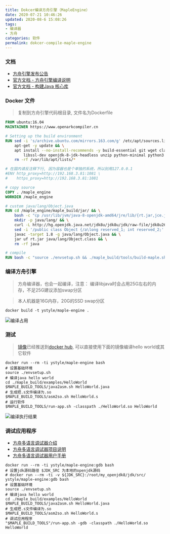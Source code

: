 ```yaml
---
title: Dokcer编译方舟引擎（MapleEngine）
date: 2020-07-21 10:46:26
updated: 2020-08-6 15:08:26
tags:
- 编译器
- 方舟
categories: 软件
permalink: dokcer-compile-maple-engine
---
```


### 文档
- [方舟引擎发布公告](https://gitee.com/harmonyos/OpenArkCompiler/issues/I1OHE5)
- [官方文档 - 方舟引擎编译说明](https://gitee.com/openarkcompiler-incubator/maple_engine)
- [官方文档 - 构建Java 核心库](https://gitee.com/openarkcompiler-incubator/maple_engine/blob/master/maple_build/doc/build_OpenJDK8.md)

### Docker 文件
>复制到方舟引擎代码根目录, 文件名为Dockerfile

```dockerfile
FROM ubuntu:16.04
MAINTAINER https://www.openarkcompiler.cn

# Setting up the build environment
RUN sed -i 's/archive.ubuntu.com/mirrors.163.com/g' /etc/apt/sources.list && \
    apt-get -y update && \
    apt install --no-install-recommends -y build-essential git wget clang cmake libffi-dev libelf-dev libunwind-dev \
        libssl-dev openjdk-8-jdk-headless unzip python-minimal python3 curl && \
    rm -rf /var/lib/apt/lists/*

# 在国内请反注释下行, 因为容器也是个单独的系统，所以别用127.0.0.1
#ENV http_proxy=http://192.168.3.81:1081 \ 
#    https_proxy=http://192.168.3.81:1081

# copy source
COPY . /maple_engine
WORKDIR /maple_engine

# custom java/lang/Object.java
RUN cd /maple_engine/maple_build/jar/ && \
    bash -c "cp /usr/lib/jvm/java-8-openjdk-amd64/jre/lib/{rt.jar,jce.jar,jsse.jar,charsets.jar} . " && \
    mkdir -p java/lang/ && \
    curl -L http://hg.openjdk.java.net/jdk8u/jdk8u/jdk/raw-file/jdk8u265-b01/src/share/classes/java/lang/Object.java > java/lang/Object.java && \
    sed -i '/public class Object {/a\long reserved_1; int reserved_2;' java/lang/Object.java && \
    javac -target 1.8 -g java/lang/Object.java && \
    jar uf rt.jar java/lang/Object.class && \
    rm -rf java

# compile
RUN bash -c "source ./envsetup.sh && ./maple_build/tools/build-maple.sh && ./maple_build/tools/build-libcore.sh && rm -rf /maple_engine/maple_build/out/*"
```

### 编译方舟引擎
>方舟编译器，也会一起编译，注意： 编译libjava时会占用25G左右的内存，不足25G建议添加swap分区

>本人机器是16G内存，20G的SSD swap分区

```shell
docker build -t ystyle/maple-engine .
```
![编译占用](https://dl.ystyle.top/images/2020-07/44F09FD9B6FF040264D4D5D02EBD079E.jpg)

### 测试
>[镜像](https://hub.docker.com/r/ystyle/maple-engine)已经推送到[docker hub](https://hub.docker.com/r/ystyle/maple-engine), 可以直接使用下面的镜像编译hello world或其它软件

```
docker run --rm -ti ystyle/maple-engine bash
# 设置基础环境
source ./envsetup.sh
# 编译java hello world
cd ./maple_build/examples/HelloWorld
$MAPLE_BUILD_TOOLS/java2asm.sh HelloWorld.java
# 生成把.s文件编译为.so
$MAPLE_BUILD_TOOLS/asm2so.sh HelloWorld.s
# 运行软件
$MAPLE_BUILD_TOOLS/run-app.sh -classpath ./HelloWorld.so HelloWorld
```

![编译执行结果](https://dl.ystyle.top/images/2020-07/2020-07-22_10-35.png)


### 调试应用程序
- [方舟多语言调试器介绍](https://gitee.com/openarkcompiler-incubator/maple_engine/wikis/%E6%96%B9%E8%88%9F%E5%A4%9A%E8%AF%AD%E8%A8%80%E8%B0%83%E8%AF%95%E5%99%A8?sort_id=2711073)
- [方舟多语言调试器项目说明](https://gitee.com/openarkcompiler-incubator/maple_engine/tree/master/maple_debugger)
- [方舟多语言调试器用户手册](https://gitee.com/openarkcompiler-incubator/maple_engine/blob/master/maple_debugger/UserReference.md)


```
docker run --rm -ti ystyle/maple-engine:gdb bash
# 设置jdk源码路径 $JDK_SRC 为本地的openjdk源码
# docker run --rm -ti -v ${JDK_SRC}:/root/my_openjdk8/jdk/src/ ystyle/maple-engine:gdb bash
# 设置基础环境
source ./envsetup.sh
# 编译java hello world
cd ./maple_build/examples/HelloWorld
$MAPLE_BUILD_TOOLS/java2asm.sh HelloWorld.java
# 生成把.s文件编译为.so
$MAPLE_BUILD_TOOLS/asm2so.sh HelloWorld.s
# 调试应用程序
"$MAPLE_BUILD_TOOLS"/run-app.sh -gdb -classpath ./HelloWorld.so HelloWorld
```
